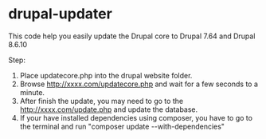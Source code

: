# drupal-updater
This code help you easily update the Drupal core to Drupal 7.64 and Drupal 8.6.10

Step:
1. Place updatecore.php into the drupal website folder.
2. Browse http://xxxx.com/updatecore.php and wait for a few seconds to a minute.
3. After finish the update, you may need to go to the http://xxxx.com/update.php and update the database.
4. If your have installed dependencies using composer, you have to go to the terminal and run "composer update --with-dependencies"

